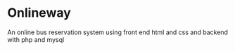 # Onlineway
An online bus reservation system using front end html and css and backend with php and mysql
